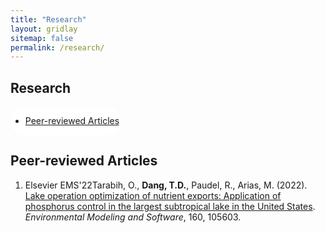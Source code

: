 ```yaml
---
title: "Research"
layout: gridlay
sitemap: false
permalink: /research/
---
```


<style>
img{
  border-radius: 10px;
}
.col-md-3 {
  margin-top:10px;
  margin-bottom:10px;
  padding:0px;
  display:block;
  overflow:hidden;
  text-align:center;
  display: table-cell;
  background: white;
  border-radius: 20px;
  height: auto;
}
iframe {
  margin:0;
  padding:0;
  width: 175px;
  display: inline;
  vertical-align: middle;
}
</style>

## Research
<div class="jumbotron">
<div class="row align-items-end">
    <div class="col-md-3">
	<nav id="navi">
	    <ul>
		<li><a href="#page-1p">Peer-reviewed Articles</a></li>
	    </ul>
	</nav>
    </div>
    <div class="col-md-9">
	<div id="page-1p" class="page one">
	    <h2 class="heading">Peer-reviewed Articles</h2>
	    <div class="resume-wrap d-flex ftco-animate">
		<div class="text pl-3">
		    <ol reversed>
			<li><span class="label label-success">Elsevier EMS'22</span>Tarabih, O., <b>Dang, T.D.</b>, Paudel, R., Arias, M. (2022). <a href="https://www.sciencedirect.com/science/article/abs/pii/S1364815222003036?via%3Dihub">Lake operation optimization of nutrient exports: Application of phosphorus control in the largest subtropical lake in the United States</a>. <i>Environmental Modeling and Software</i>, 160, 105603.</li>    				
		    </ol>
		</div>
	    </div>			
	</div>    
    </div>
</div>
</div>
